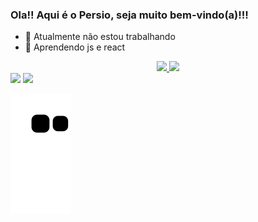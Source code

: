### Ola!! Aqui é o Persio, seja muito bem-vindo(a)!!!

- 🔭 Atualmente não estou trabalhando
- 🌱 Aprendendo js e react

<div align="center">
  <a href="https://www.linkedin.com/in/persio-de-paula-godoy-67a83b169/">
  <img height="180em" src="https://github-readme-stats.vercel.app/api?username=persiopg&show_icons=true&theme=dark&include_all_commits=true&count_private=true"/>
  <img height="180em" src="https://github-readme-stats.vercel.app/api/top-langs/?username=persiopg&layout=compact&langs_count=7&theme=dark"/>
</div>

<div>
   <a href = "mailto:persiogodoy@gmail.com"><img src="https://img.shields.io/badge/Gmail-D14836?style=for-the-badge&logo=gmail&logoColor=white" target="_blank"></a>
   <a href="https://www.linkedin.com/in/persio-de-paula-godoy-67a83b169/" target="_blank"><img src="https://img.shields.io/badge/LinkedIn-0077B5?style=for-the-badge&logo=linkedin&logoColor=white" target="_blank"></a> 
  
  ![Snake animation](https://github.com/persiopg/persiopg/blob/output/github-contribution-grid-snake.svg)
</div>
